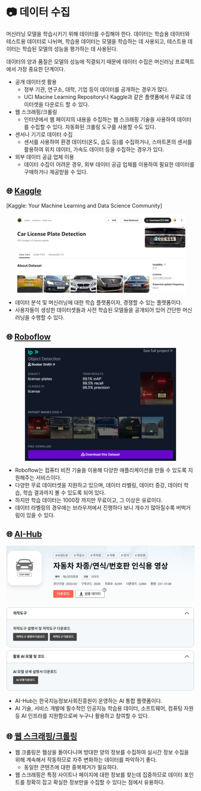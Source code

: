# 📷 데이터 수집

머신러닝 모델을 학습시키기 위해 데이터를 수집해야 한다. 데이터는 학습용 데이터와 테스트용 데이터로 나뉘며, 학습용 데이터는 모델을 학습하는 데 사용되고, 테스트용 데이터는 학습된 모델의 성능을 평가하는 데 사용된다.

데이터의 양과 품질은 모델의 성능에 직결되기 때문에 데이터 수집은 머신러닝 프로젝트에서 가장 중요한 단계이다.

- 공개 데이터셋 활용
    - 정부 기관, 연구소, 대학, 기업 등이 데이터를 공개하는 경우가 많다.
    - UCI Macine Learning Repository나 Kaggle과 같은 플랫폼에서 무료로 데이터셋을 다운로드 할 수 있다.
- 웹 스크래핑/크롤링
    - 인터넷에서 웹 페이지의 내용을 수집하는 웹 스크래핑 기술을 사용하여 데이터를 수집할 수 있다. 자동화된 크롤링 도구를 사용할 수도 있다.
- 센서나 기기로 데이터 수집
    - 센서를 사용하여 환경 데이터(온도, 습도 등)를 수집하거나, 스마트폰의 센서를 활용하여 위치 데이터, 가속도 데이터 등을 수집하는 경우가 있다.
- 외부 데이터 공급 업체 이용
    - 데이터 수집이 어려운 경우, 외부 데이터 공급 업체를 이용하여 필요한 데이터를 구매하거나 제공받을 수 있다.


## 🌐 [Kaggle](https://www.kaggle.com/)

[Kaggle: Your Machine Learning and Data Science Community]

<p align="center">
  <img src="../img/2/2_1.png" align="center" width="90%">
</p>

- 데이터 분석 및 머신러닝에 대한 학습 플랫폼이자, 경쟁할 수 있는 플랫폼이다.
- 사용자들이 생성한 데이터셋들과 사전 학습된 모델들을 공개되어 있어 간단한 머신러닝을 수행할 수 있다.

## 🌐 [Roboflow](https://universe.roboflow.com/)

<p align="center">
  <img src="../img/2/2_2.png" align="center" width="80%">
</p>

- Roboflow는 컴퓨터 비전 기술을 이용해 다양한 애플리케이션을 만들 수 있도록 지원해주는 서비스이다.
- 다양한 무료 데이터셋을 지원하고 있으며, 데이터 라벨링, 데이터 증강, 데이터 학습, 학습 결과까지 볼 수 있도록 되어 있다.
- 하지만 학습 데이터는 1000장 까지만 무료이고, 그 이상은 유료이다.
- 데이터 라벨링의 경우에는 브라우저에서 진행하다 보니 개수가 많아질수록 버벅거림이 있을 수 있다.

## 🌐 [AI-Hub](https://aihub.or.kr/)

<p align="center">
  <img src="../img/2/2_3.png" align="center" width="100%">
</p>

<p align="center">
  <img src="../img/2/2_4.png" align="center" width="100%">
</p>

- AI-Hub는 한국지능정보사회진흥원이 운영하는 AI 통합 플랫폼이다.
- AI 기술, 서비스 개발에 필수적인 인공지능 학습용 데이터, 소프트웨어, 컴퓨팅 자원 등 AI 인프라를 지원함으로써 누구나 활용하고 참여할 수 있다.

## 🌐 [웹 스크래핑/크롤링](https://www.snugarchive.com/blog/python-web-scraping/)

- 웹 크롤링은 웹상을 돌아다니며 방대한 양의 정보를 수집하여 실시간 정보 수집을 위해 계속해서 작동하므로 자주 변화하는 데이터를 파악하기 좋다.
    - 동일한 콘텐츠에 대한 중복제거가 필요하다.
- 웹 스크래핑은 특정 사이트나 페이지에 대한 정보를 찾는데 집중하므로 데이터 포인트를 정확히 잡고 확실한 정보만을 수집할 수 있다는 점에서 유용하다.